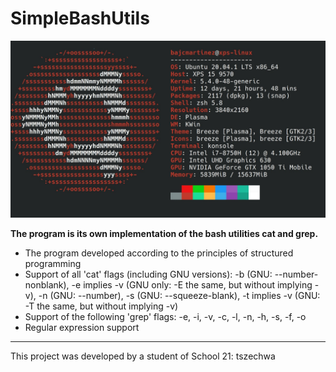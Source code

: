 # SimpleBashUtils
![BASH](./images/bash.jpeg)

**The program is its own implementation of the bash utilities cat and grep.**

* The program developed according to the principles of structured programming
* Support of all 'cat' flags (including GNU versions): -b (GNU: --number-nonblank), -e implies -v (GNU only: -E the same, but without implying -v), -n (GNU: --number), -s (GNU: --squeeze-blank), -t implies -v (GNU: -T the same, but without implying -v)
* Support of the following 'grep' flags:  -e, -i, -v, -c, -l, -n, -h, -s, -f, -o
* Regular expression support

***

This project was developed by a student of School 21: tszechwa
